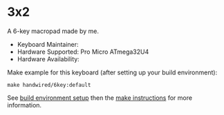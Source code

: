 # 3x2

A 6-key macropad made by me.

* Keyboard Maintainer:
* Hardware Supported: Pro Micro ATmega32U4
* Hardware Availability:

Make example for this keyboard (after setting up your build environment):

    make handwired/6key:default

See [build environment setup](https://docs.qmk.fm/#/getting_started_build_tools) then the [make instructions](https://docs.qmk.fm/#/getting_started_make_guide) for more information.
